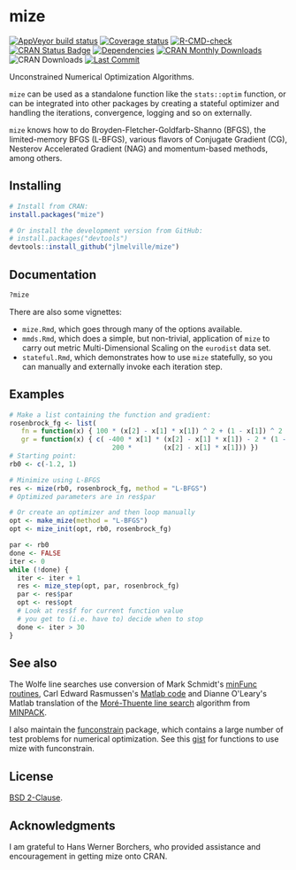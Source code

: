 # mize

[![AppVeyor build status](https://ci.appveyor.com/api/projects/status/github/jlmelville/mize?branch=master&svg=true)](https://ci.appveyor.com/project/jlmelville/mize)
[![Coverage status](https://codecov.io/gh/jlmelville/mize/branch/master/graph/badge.svg)](https://codecov.io/github/jlmelville/mize?branch=master)
[![R-CMD-check](https://github.com/jlmelville/mize/workflows/R-CMD-check/badge.svg)](https://github.com/jlmelville/mize/actions)
[![CRAN Status Badge](http://www.r-pkg.org/badges/version/mize)](https://cran.r-project.org/package=mize)
[![Dependencies](https://tinyverse.netlify.com/badge/mize)](https://cran.r-project.org/package=mize)
[![CRAN Monthly Downloads](https://cranlogs.r-pkg.org/badges/mize)](https://cran.r-project.org/package=mize)
![CRAN Downloads](http://cranlogs.r-pkg.org/badges/grand-total/mize)
[![Last Commit](https://img.shields.io/github/last-commit/jlmelville/mize)](https://github.com/jlmelville/mize)

Unconstrained Numerical Optimization Algorithms.

`mize` can be used as a standalone function like the `stats::optim` function,
or can be integrated into other packages by creating a stateful optimizer and
handling the iterations, convergence, logging and so on externally.

`mize` knows how to do Broyden-Fletcher-Goldfarb-Shanno (BFGS),
the limited-memory BFGS (L-BFGS), various flavors of Conjugate Gradient (CG),
Nesterov Accelerated Gradient (NAG) and momentum-based methods, among others.

## Installing

```R
# Install from CRAN:
install.packages("mize")

# Or install the development version from GitHub:
# install.packages("devtools")
devtools::install_github("jlmelville/mize")
```

## Documentation

```R
?mize
```

There are also some vignettes:

* `mize.Rmd`, which goes through many of the options available.
* `mmds.Rmd`, which does a simple, but non-trivial, application of `mize` to
carry out metric Multi-Dimensional Scaling on the `eurodist` data set.
* `stateful.Rmd`, which demonstrates how to use `mize` statefully, so you can
manually and externally invoke each iteration step.

## Examples

```R
# Make a list containing the function and gradient:
rosenbrock_fg <- list(
   fn = function(x) { 100 * (x[2] - x[1] * x[1]) ^ 2 + (1 - x[1]) ^ 2  },
   gr = function(x) { c( -400 * x[1] * (x[2] - x[1] * x[1]) - 2 * (1 - x[1]),
                          200 *        (x[2] - x[1] * x[1])) })
# Starting point:
rb0 <- c(-1.2, 1)

# Minimize using L-BFGS
res <- mize(rb0, rosenbrock_fg, method = "L-BFGS")
# Optimized parameters are in res$par

# Or create an optimizer and then loop manually
opt <- make_mize(method = "L-BFGS")
opt <- mize_init(opt, rb0, rosenbrock_fg)

par <- rb0
done <- FALSE
iter <- 0
while (!done) {
  iter <- iter + 1
  res <- mize_step(opt, par, rosenbrock_fg)
  par <- res$par
  opt <- res$opt
  # Look at res$f for current function value
  # you get to (i.e. have to) decide when to stop
  done <- iter > 30
}
```

## See also

The Wolfe line searches use conversion of Mark Schmidt's
[minFunc routines](http://www.cs.ubc.ca/~schmidtm/Software/minFunc.html),
Carl Edward Rasmussen's
[Matlab code](http://learning.eng.cam.ac.uk/carl/code/minimize/) and Dianne
O'Leary's Matlab translation of the
[Moré-Thuente line search](http://www.cs.umd.edu/users/oleary/software/)
algorithm from [MINPACK](http://www.netlib.org/minpack/).

I also maintain the [funconstrain](https://github.com/jlmelville/funconstrain) package, which contains a large number of test
problems for numerical optimization. See this [gist](https://gist.github.com/jlmelville/2cb8905edd0dbc23806d3122a7a05c5d) for functions
to use mize with funconstrain.

## License

[BSD 2-Clause](https://opensource.org/licenses/BSD-2-Clause).

## Acknowledgments

I am grateful to Hans Werner Borchers, who provided assistance and
encouragement in getting mize onto CRAN.
